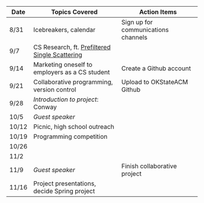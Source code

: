| Date 	| Topics Covered	 														| Action Items												|
|-------|---------------------------------------------|-------------------------------------|
| 8/31	| Icebreakers, calendar												| Sign up for communications channels	|
| 9/7		| CS Research, ft. [Prefiltered Single Scattering](http://people.mpi-inf.mpg.de/~oklehm/)      								 			|																			|
| 9/14	| Marketing oneself to employers as a CS student  | Create a Github account							|
| 9/21	|	Collaborative programming, version control	| Upload to OKStateACM Github					|
| 9/28	| *Introduction to project*: Conway           |																			|
| 10/5	| *Guest speaker*															|																			|
| 10/12 |	Picnic, high school outreach								|																			|
| 10/19	| Programming competition											|																			|
| 10/26	|																							|																			|
| 11/2	|																							|																			|
| 11/9	|	*Guest speaker*															| Finish collaborative project				|
| 11/16	|	Project presentations, decide Spring project|																			|
